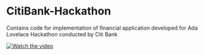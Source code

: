 # CitiBank-Hackathon
Contains code for implementation of financial application developed for Ada Lovelace Hackathon conducted by Citi Bank

[![Watch the video](https://drive.google.com/file/d/14aS1tchu5qV17BkNudcNLdHpoQCwQ0FO/view?usp=sharing)](https://your-canva-video-link](https://www.canva.com/design/DAGS5sWWCY8/MlLKvJ0cTNV-RBUhXzOSoQ/watch))
